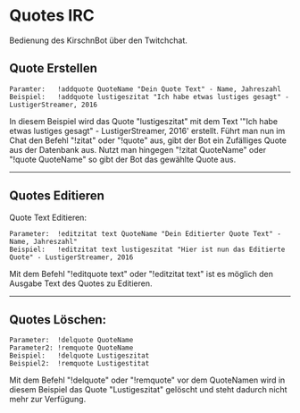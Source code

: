 # Quotes IRC

Bedienung des KirschnBot über den Twitchchat.

## Quote Erstellen
	Paramter:	!addquote QuoteName "Dein Quote Text" - Name, Jahreszahl
	Beispiel:	!addquote lustigeszitat "Ich habe etwas lustiges gesagt" - LustigerStreamer, 2016
	 

In diesem Beispiel wird das Quote "lustigeszitat" mit dem Text '"Ich habe etwas lustiges gesagt" - LustigerStreamer, 2016' erstellt.
Führt man nun im Chat den Befehl "!zitat" oder "!quote" aus, gibt der Bot ein Zufälliges Quote aus der Datenbank aus.
Nutzt man hingegen "!zitat QuoteName" oder "!quote QuoteName" so gibt der Bot das gewählte Quote aus.

<hr>

## Quotes Editieren

Quote Text Editieren:

	Parameter:	!editzitat text QuoteName "Dein Editierter Quote Text" - Name, Jahreszahl"
	Beispiel:	!editzitat text lustigeszitat "Hier ist nun das Editierte Quote" - LustigerStreamer, 2016

Mit dem Befehl "!editquote text" oder "!editzitat text" ist es möglich den Ausgabe Text des Quotes zu Editieren.

<hr>

## Quotes Löschen:

	Parameter:	!delquote QuoteName
	Parameter2:	!remquote QuoteName
	Beispiel:	!delquote Lustigeszitat
	Beispiel2:	!remquote Lustigestitat

Mit dem Befehl "!delquote" oder "!remquote" vor dem QuoteNamen wird in diesem Beispiel das Quote "Lustigeszitat" gelöscht und steht dadurch nicht mehr zur Verfügung.
